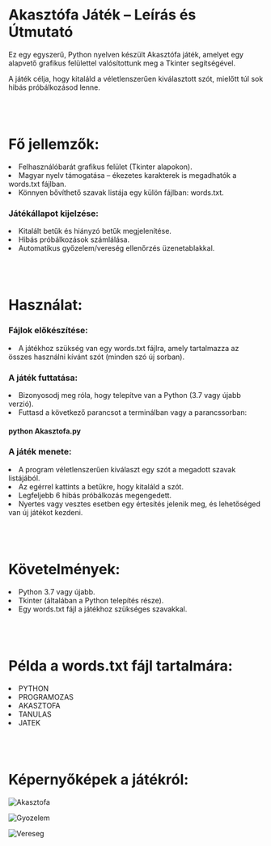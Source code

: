 
<h1>Akasztófa Játék – Leírás és Útmutató</h1>
<p>Ez egy egyszerű, Python nyelven készült Akasztófa játék, amelyet egy alapvető grafikus felülettel valósítottunk meg a Tkinter segítségével.</p>
<p>A játék célja, hogy kitaláld a véletlenszerűen kiválasztott szót, mielőtt túl sok hibás próbálkozásod lenne.</p>

<br></br>

<h1>Fő jellemzők:</h1>
<li>Felhasználóbarát grafikus felület (Tkinter alapokon).</li>
<li>Magyar nyelv támogatása – ékezetes karakterek is megadhatók a words.txt fájlban.</li>
<li>Könnyen bővíthető szavak listája egy külön fájlban: words.txt.</li>
<p>
<h3>Játékállapot kijelzése:</h3>
  <li>Kitalált betűk és hiányzó betűk megjelenítése.</li>
  <li>Hibás próbálkozások számlálása.</li>
  <li>Automatikus győzelem/vereség ellenőrzés üzenetablakkal.</li>
</p>

<br></br>

<h1>Használat:</h1>
<h3>Fájlok előkészítése:</h3>
  <li>A játékhoz szükség van egy words.txt fájlra, amely tartalmazza az összes használni kívánt szót (minden szó új sorban).</li>
<p>
<h3>A játék futtatása:</h3>
  <li>Bizonyosodj meg róla, hogy telepítve van a Python (3.7 vagy újabb verzió).</li>
  <li>Futtasd a következő parancsot a terminálban vagy a parancssorban:</li>
  <h4>python Akasztofa.py</h4>
</p>
<h3>A játék menete:</h3>
  <li>A program véletlenszerűen kiválaszt egy szót a megadott szavak listájából.</li>
  <li>Az egérrel kattints a betűkre, hogy kitaláld a szót.</li>
  <li>Legfeljebb 6 hibás próbálkozás megengedett.</li>
  <li>Nyertes vagy vesztes esetben egy értesítés jelenik meg, és lehetőséged van új játékot kezdeni.</li>

<br></br>

<h1>Követelmények:</h1>
<li>Python 3.7 vagy újabb.</li>
<li>Tkinter (általában a Python telepítés része).</li>
<li>Egy words.txt fájl a játékhoz szükséges szavakkal.</li>

<br></br>

<h1>Példa a words.txt fájl tartalmára:</h1>
<li>PYTHON</li>
<li>PROGRAMOZAS</li>
<li>AKASZTOFA</li>
<li>TANULAS</li>
<li>JATEK</li>

<br></br>

<h1>Képernyőképek a játékról:</h1>

![Akasztofa](https://github.com/user-attachments/assets/b7ae88e7-c6bb-44c6-b529-4c286e48ba5d)

![Gyozelem](https://github.com/user-attachments/assets/5000122b-680f-4746-b148-c40872e0bf54)

![Vereseg](https://github.com/user-attachments/assets/52132e3c-ec1a-416c-9a1d-c5ebf9d9575a)
